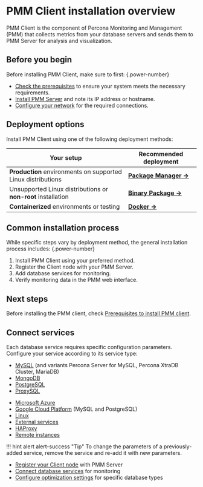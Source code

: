 # PMM Client installation overview

PMM Client is the component of Percona Monitoring and Management (PMM) that collects metrics from your database servers and sends them to PMM Server for analysis and visualization.

## Before you begin

Before installing PMM Client, make sure to first: 
{.power-number}

- [Check the prerequisites](prerequisites.md) to ensure your system meets the necessary requirements.
- [Install PMM Server](../install-pmm-server/index.md) and note its IP address or hostname.
- [Configure your network](../plan-pmm-installation/network_and_firewall.md) for the required connections.

## Deployment options

Install PMM Client using one of the following deployment methods:

| **Your setup** | **Recommended deployment** |
|----------------|----------------------------|
| **Production** environments on supported Linux distributions | **[Package Manager →](package_manager.md)** |
| Unsupported Linux distributions or **non-root** installation | **[Binary Package →](binary_package.md)** |
| **Containerized** environments or testing | **[Docker →](docker.md)** |

## Common installation process

While specific steps vary by deployment method, the general installation process includes: 
{.power-number}

1. Install PMM Client using your preferred method.
2. Register the Client node with your PMM Server.
3. Add database services for monitoring.
4. Verify monitoring data in the PMM web interface.

## Next steps

Before installing the PMM client, check [Prerequisites to install PMM client](./prerequisites.md).

## Connect services

Each database service requires specific configuration parameters. Configure your service according to its service type:

- [MySQL](connect-database/mysql/mysql.md) (and variants Percona Server for MySQL, Percona XtraDB Cluster, MariaDB)
- [MongoDB](connect-database/mongodb.md)
- [PostgreSQL](connect-database/postgresql.md)
- [ProxySQL](connect-database/proxysql.md)
<!---- [Amazon RDS](connect-database/aws.md)--->
- [Microsoft Azure](connect-database/azure.md)
- [Google Cloud Platform](connect-database/google.md) (MySQL and PostgreSQL)
- [Linux](connect-database/linux.md)
- [External services](connect-database/external.md)
- [HAProxy](connect-database/haproxy.md)
- [Remote instances](connect-database/remote.md)

!!! hint alert alert-success "Tip"
    To change the parameters of a previously-added service, remove the service and re-add it with new parameters.

- [Register your Client node](../register-client-node/index.md) with PMM Server
- [Connect database services](connect-database/index.md) for monitoring
- [Configure optimization settings](connect-database/mysql/improve_perf.md) for specific database types
